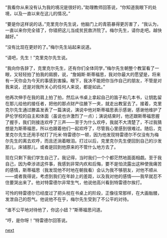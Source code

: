 
“我看你从来没有认为我的境况是很好的，”助理教师回答说，“你知道我眼下的处境，以及一直以来在这儿的情况。”

“要是你这样说的话，”克里克尔先生说，他脑门上的青筋暴得更厉害了，“我认为，一直以来你完全错了，你错把这儿当成贫民救济院了。梅尔先生，请你走吧。越快越好。”

“没有比现在更好的了。”梅尔先生站起来说道。

“请吧，先生！”克里克尔先生说。

“我向你告辞了，克里克尔先生，还有你们全体同学，”梅尔先生朝整个教室看了一眼，又轻轻拍了拍我的肩膀，说，“詹姆斯·斯蒂福思，我对你最大的愿望是，将来有一天你会为今天的事感到害臊。眼下，我决不能把你当作自己的朋友，不管是对我来说，还是对我所关心的任何人来说，都是如此。”

他再次伸手在我的肩上拍了拍，然后从书桌上拿起自己的笛子和几本书，让钥匙留在那儿给他的接任者，把他的那点财产往腋下一夹，就走出教室去了。接着，克里克尔先生通过滕盖发表了一篇演说，演说中他对斯蒂福思表示感谢，感谢他维护了萨伦学校的自主和体面（虽说也许激烈了一点）；演说结束时，他还跟斯蒂福思握了握手，我们则接连欢呼了三声——至于为什么欢呼，我就不大清楚了，不过我猜想是为斯蒂福思，所以也跟着他们一起欢呼了，尽管我心里感到很难过。随后，克里克尔先生还用手杖打了托米·特雷德尔一顿，因为他发现特雷德尔不仅没有为梅尔先生的离去欢呼，而且还淌着眼泪。打过以后，克里克尔先生便回到自己的沙发那儿，床铺那儿，或者是回到他原来的不管什么地方去了。

现在只剩下我们学生自己了。我记得，当时我们一个个都茫然地面面相觑。至于我自己，因为牵涉进这件事，我感到非常内疚和后悔，要不是怕流露出这种使我痛苦的感情，斯蒂福思（我发现他不时地在朝我看）会认为我不够朋友，对他不顺从——或者我得说，考虑到我们在年龄上的差距，以及我对他的感情——我早就忍不住要哭出来了。他对特雷德尔非常生气，他说他高兴看到特雷德尔挨打。

可怜的特雷德尔已经度过了把头枕在书桌上的阶段，正像往常那样，在大画骷髅，发泄自己的怨气。他说他不在乎，梅尔先生受到了不公平的对待。

“谁不公平地对待他了，你这小妞？”斯蒂福思问道。

“哼，是你呀！”特雷德尔回答说。

[next](page100)